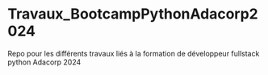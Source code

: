 # Travaux_BootcampPythonAdacorp2024
Repo pour les différents travaux liés à la formation de développeur fullstack python Adacorp 2024
